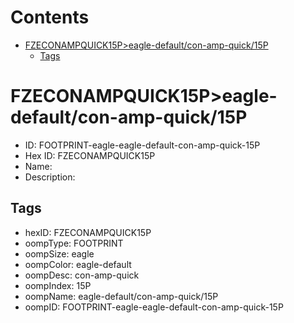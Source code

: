 



Contents
========

* [FZECONAMPQUICK15P>eagle-default/con-amp-quick/15P](#fzeconampquick15peagle-defaultcon-amp-quick15p)
	* [Tags](#tags)

# FZECONAMPQUICK15P>eagle-default/con-amp-quick/15P

- ID: FOOTPRINT-eagle-eagle-default-con-amp-quick-15P
- Hex ID: FZECONAMPQUICK15P
- Name: 
- Description: 

## Tags

- hexID: FZECONAMPQUICK15P
- oompType: FOOTPRINT
- oompSize: eagle
- oompColor: eagle-default
- oompDesc: con-amp-quick
- oompIndex: 15P
- oompName: eagle-default/con-amp-quick/15P
- oompID: FOOTPRINT-eagle-eagle-default-con-amp-quick-15P
